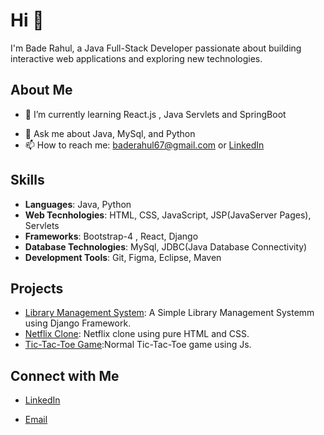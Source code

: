 # Hi  👋

I'm Bade Rahul, a Java Full-Stack Developer passionate about building interactive web applications and exploring new technologies. 

## About Me
- 🌱 I’m currently learning React.js , Java Servlets and SpringBoot
<!-- - 👨‍💻 All of my projects are available at [rahul](https://janedoe.dev) -->
- 💬 Ask me about Java, MySql, and Python
- 📫 How to reach me: baderahul67@gmail.com or [LinkedIn](https://github.com/BadeRahul)
<!-- - ⚡ Fun fact: I love hiking and have summited over 10 peaks -->

## Skills
- **Languages**: Java, Python
- **Web Tecnhologies**: HTML, CSS, JavaScript, JSP(JavaServer Pages), Servlets
- **Frameworks**: Bootstrap-4 , React, Django
- **Database Technologies**: MySql, JDBC(Java Database Connectivity)
- **Development Tools**: Git, Figma, Eclipse, Maven

## Projects
- [Library Management System](https://github.com/BadeRahul/Library-Management-System-Django): A Simple Library Management Systemm using Django Framework.
- [Netflix Clone](https://github.com/BadeRahul/Netflix-clone): Netflix clone using pure HTML and CSS.
- [Tic-Tac-Toe Game](https://github.com/BadeRahul/TIC_TAC_TOE-JS-):Normal Tic-Tac-Toe game using Js.

## Connect with Me
- [LinkedIn](https://www.linkedin.com/in/bade-rahul-a08442269/)
<!-- - [Twitter](https://twitter.com/janedoe) -->
- [Email](baderahul67@gmail.com)
